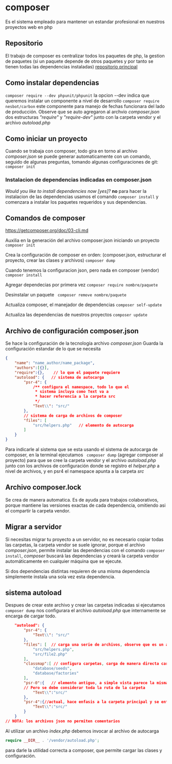 # composer
Es el sistema empleado para mantener un estandar profesional en nuestros proyectos web en php

## Repositorio
El trabajo de composer es centralizar todos los paquetes de php, la gestion de paquetes (si un paquete depende de otros paquetes y por tanto se tienen todas las dependencias instaladas)
[repositorio principal](https://packagist.org/)

## Como instalar dependencias
```composer require --dev phpunit/phpunit```
la opcion --dev indica que queremos instalar un componente a nivel de desarrollo
```composer require nesbot/carbon```
este componente para manejo de fechas funcionara del lado de producción. Observe que se auto agregaron al archvio _composer.json_ dos estructuras _"require"_ y _"require-dev"_ junto con la carpeta vendor y el archivo _autoload.php_ 

## Como iniciar un proyecto
Cuando se trabaja con composer, todo gira en torno al archivo _composer.json_ se puede generar automaticamente con un comando, seguido de algunas preguntas, tomando algunas configuraciones de git: ``` composer init ```

### Instalacion de dependencias indicadas en composer.json
_Would you like to install dependencies now [yes]?_ __no__
para hacer la instalacion de las dependencias usamos el comando ``` composer install ``` y comenzara a instalar los paquetes requeridos y sus dependencias.

## Comandos de composer
https://getcomposer.org/doc/03-cli.md

Auxilia en la generación del archivo composer.json
iniciando un proyecto
``` composer init ```

Crea la configuración de composer 
en orden: (composer.json, estructurar el proyecto, crear las clases y archivos)
``` composer dump ```

Cuando tenemos la configuracion json, pero nada en composer (vendor)
``` composer install ```

Agregar dependecias por primera vez
``` composer require nombre/paquete ```

Desinstalar un paquete
``` composer remove nombre/paquete``` 

Actualiza composer, el manejador de dependencias
``` composer self-update ```

Actualiza las dependencias de nuestros proyectos
``` composer update ```


## Archivo de configuración composer.json
Se hace la configuración de la tecnología
archivo _composer.json_
Guarda la configuración estandar de lo que se necesita
```json
{
    "name": "name_author/name_package",
    "authors":[{}],
    "require":{},    // lo que el paquete requiere
    "autoload": {   // sistema de autocarga
        "psr-4": {
            /** configura el namespace, todo lo que el  
             * sistema incluya como Text va a 
             * hacer referencia a la carpeta src
             */
            "Text\\": "src/"
        },
        // sistema de carga de archivos de composer
        "files": [
            "src/helpers.php"   // elemento de autocarga
        ]
    }
}
```
Para indicarle al sistema que se esta usando el sistema de autocarga de composer, en la terminal ejecutamos
``` composer dump``` (agregar composer al proyecto) para que se cree la carpeta vendor
y el archivo _autoload.php_ junto con los archivos de configuración donde se registro el _helper.php_ a nivel de archivos, y en psr4 el namespace apunta a la carpeta _src_


## Archivo composer.lock
Se crea de manera automatica. Es de ayuda para trabajos colaborativos, porque mantiene las versiones exactas de cada dependencia, omitiendo asi el compartir la carpeta vendor.


## Migrar a servidor
Si necesitas migrar tu proyecto a un servidor, no es necesario copiar todas las carpetas, la carpeta vendor se suele ignorar, porque el archivo _composer.json_, permite instalar las dependencias con el comando ```composer install```, _composer_ buscará las dependencias y creará la carpeta vendor automáticamente en cualquier máquina que se ejecute.

Si dos dependencias distintas requieren de una misma dependencia simplemente instala una sola vez esta dependencia.


## sistema autoload
Despues de crear este archivo y crear las carpetas indicadas si ejecutamos ```composer dump``` nos configurara el archivo _autoload.php_ que internamente se encarga de cargar todo.
```json
    "autoload": {
        "psr-4": {
            "Text\\": "src/"
        },
        "files": [  // carga una serie de archivos, observe que es un array, configurando archivos ayudantes con funciones
            "src/helpers.php",
            "src/file2.php"
        ],
        "classmap":[ // configura carpetas, carga de manera directa carpetas que van a tener dentro de si diferentes clases
            "database/seeds",
            "database/factories"
        ],
        "psr-0":{   // elemento antiguo, a simple vista parece la misma configuración que psr-4
        // Pero se debe considerar toda la ruta de la carpeta
            "Text\\":"src/"
        },
        "psr-4":{//actual, hace enfasis a la carpeta principal y se entiende la ruta dentro de si o árbol de carpeta
            "Text\\":"src/"
        }
    }
// NOTA: los archivos json no permiten comentarios
```
Al utilizar un archivo _index.php_ debemos invocar al archivo de autocarga 
```php
require __DIR__ . '/vendor/autoload.php';
```
para darle la utilidad correcta a composer, que permite cargar las clases y configuración.
